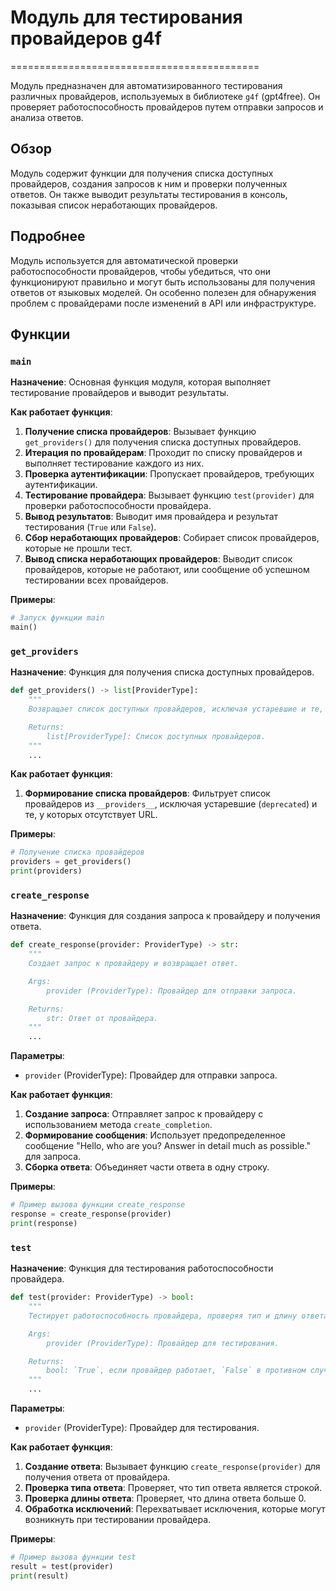 # Модуль для тестирования провайдеров g4f
===========================================

Модуль предназначен для автоматизированного тестирования различных провайдеров, используемых в библиотеке `g4f` (gpt4free). Он проверяет работоспособность провайдеров путем отправки запросов и анализа ответов.

## Обзор

Модуль содержит функции для получения списка доступных провайдеров, создания запросов к ним и проверки полученных ответов. Он также выводит результаты тестирования в консоль, показывая список неработающих провайдеров.

## Подробнее

Модуль используется для автоматической проверки работоспособности провайдеров, чтобы убедиться, что они функционируют правильно и могут быть использованы для получения ответов от языковых моделей. Он особенно полезен для обнаружения проблем с провайдерами после изменений в API или инфраструктуре.

## Функции

### `main`

**Назначение**: Основная функция модуля, которая выполняет тестирование провайдеров и выводит результаты.

**Как работает функция**:

1.  **Получение списка провайдеров**: Вызывает функцию `get_providers()` для получения списка доступных провайдеров.
2.  **Итерация по провайдерам**: Проходит по списку провайдеров и выполняет тестирование каждого из них.
3.  **Проверка аутентификации**: Пропускает провайдеров, требующих аутентификации.
4.  **Тестирование провайдера**: Вызывает функцию `test(provider)` для проверки работоспособности провайдера.
5.  **Вывод результатов**: Выводит имя провайдера и результат тестирования (`True` или `False`).
6.  **Сбор неработающих провайдеров**: Собирает список провайдеров, которые не прошли тест.
7.  **Вывод списка неработающих провайдеров**: Выводит список провайдеров, которые не работают, или сообщение об успешном тестировании всех провайдеров.

**Примеры**:

```python
# Запуск функции main
main()
```

### `get_providers`

**Назначение**: Функция для получения списка доступных провайдеров.

```python
def get_providers() -> list[ProviderType]:
    """
    Возвращает список доступных провайдеров, исключая устаревшие и те, у которых отсутствует URL.

    Returns:
        list[ProviderType]: Список доступных провайдеров.
    """
    ...
```

**Как работает функция**:

1.  **Формирование списка провайдеров**: Фильтрует список провайдеров из `__providers__`, исключая устаревшие (`deprecated`) и те, у которых отсутствует URL.

**Примеры**:

```python
# Получение списка провайдеров
providers = get_providers()
print(providers)
```

### `create_response`

**Назначение**: Функция для создания запроса к провайдеру и получения ответа.

```python
def create_response(provider: ProviderType) -> str:
    """
    Создает запрос к провайдеру и возвращает ответ.

    Args:
        provider (ProviderType): Провайдер для отправки запроса.

    Returns:
        str: Ответ от провайдера.
    """
    ...
```

**Параметры**:

*   `provider` (ProviderType): Провайдер для отправки запроса.

**Как работает функция**:

1.  **Создание запроса**: Отправляет запрос к провайдеру с использованием метода `create_completion`.
2.  **Формирование сообщения**: Использует предопределенное сообщение "Hello, who are you? Answer in detail much as possible." для запроса.
3.  **Сборка ответа**: Объединяет части ответа в одну строку.

**Примеры**:

```python
# Пример вызова функции create_response
response = create_response(provider)
print(response)
```

### `test`

**Назначение**: Функция для тестирования работоспособности провайдера.

```python
def test(provider: ProviderType) -> bool:
    """
    Тестирует работоспособность провайдера, проверяя тип и длину ответа.

    Args:
        provider (ProviderType): Провайдер для тестирования.

    Returns:
        bool: `True`, если провайдер работает, `False` в противном случае.
    """
    ...
```

**Параметры**:

*   `provider` (ProviderType): Провайдер для тестирования.

**Как работает функция**:

1.  **Создание ответа**: Вызывает функцию `create_response(provider)` для получения ответа от провайдера.
2.  **Проверка типа ответа**: Проверяет, что тип ответа является строкой.
3.  **Проверка длины ответа**: Проверяет, что длина ответа больше 0.
4.  **Обработка исключений**: Перехватывает исключения, которые могут возникнуть при тестировании провайдера.

**Примеры**:

```python
# Пример вызова функции test
result = test(provider)
print(result)
```